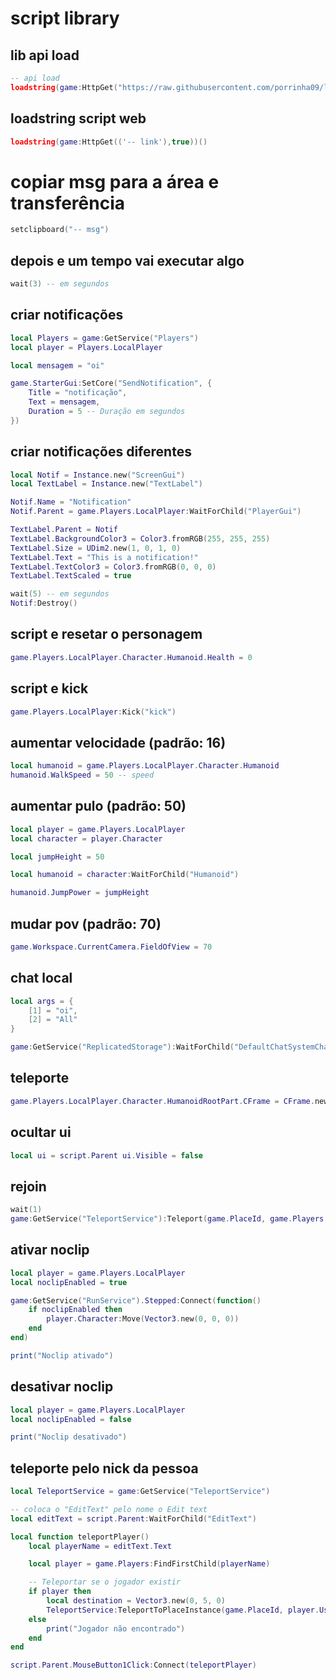 # script library

## lib api load
```lua
-- api load
loadstring(game:HttpGet("https://raw.githubusercontent.com/porrinha09/lib_script/main/api%20load.lua"))()
```

## loadstring script web
```lua
loadstring(game:HttpGet(('-- link'),true))()
```

# copiar msg para a área e transferência
```lua
setclipboard("-- msg")
```



## depois e um tempo vai executar algo
```lua
wait(3) -- em segundos
```


## criar notificações
```lua
local Players = game:GetService("Players")
local player = Players.LocalPlayer

local mensagem = "oi"

game.StarterGui:SetCore("SendNotification", {
    Title = "notificação",
    Text = mensagem,
    Duration = 5 -- Duração em segundos
})
```


## criar notificações diferentes
```lua
local Notif = Instance.new("ScreenGui") 
local TextLabel = Instance.new("TextLabel") 

Notif.Name = "Notification" 
Notif.Parent = game.Players.LocalPlayer:WaitForChild("PlayerGui") 

TextLabel.Parent = Notif 
TextLabel.BackgroundColor3 = Color3.fromRGB(255, 255, 255) 
TextLabel.Size = UDim2.new(1, 0, 1, 0) 
TextLabel.Text = "This is a notification!" 
TextLabel.TextColor3 = Color3.fromRGB(0, 0, 0) 
TextLabel.TextScaled = true 

wait(5) -- em segundos
Notif:Destroy()
```


## script e resetar o personagem
```lua
game.Players.LocalPlayer.Character.Humanoid.Health = 0
```


## script e kick
```lua
game.Players.LocalPlayer:Kick("kick")
```


## aumentar velocidade (padrão: 16)
```lua
local humanoid = game.Players.LocalPlayer.Character.Humanoid
humanoid.WalkSpeed = 50 -- speed
```

## aumentar pulo (padrão: 50)
```lua
local player = game.Players.LocalPlayer
local character = player.Character

local jumpHeight = 50

local humanoid = character:WaitForChild("Humanoid")

humanoid.JumpPower = jumpHeight
```

## mudar pov (padrão: 70)
```lua
game.Workspace.CurrentCamera.FieldOfView = 70
```

## chat local
```lua
local args = {
    [1] = "oi",
    [2] = "All"
}

game:GetService("ReplicatedStorage"):WaitForChild("DefaultChatSystemChatEvents"):WaitForChild("SayMessageRequest"):FireServer(unpack(args))
```

## teleporte
```lua
game.Players.LocalPlayer.Character.HumanoidRootPart.CFrame = CFrame.new(-- posição)
```


## ocultar ui
```lua
local ui = script.Parent ui.Visible = false
```


## rejoin
```lua
wait(1)	
game:GetService("TeleportService"):Teleport(game.PlaceId, game.Players.LocalPlayer)
```

## ativar noclip
```lua
local player = game.Players.LocalPlayer
local noclipEnabled = true

game:GetService("RunService").Stepped:Connect(function()
    if noclipEnabled then
        player.Character:Move(Vector3.new(0, 0, 0))
    end
end)

print("Noclip ativado")
```

## desativar noclip
```lua
local player = game.Players.LocalPlayer
local noclipEnabled = false

print("Noclip desativado")
```

## teleporte pelo nick da pessoa
```lua
local TeleportService = game:GetService("TeleportService")

-- coloca o "EditText" pelo nome o Edit text
local editText = script.Parent:WaitForChild("EditText")

local function teleportPlayer()
    local playerName = editText.Text

    local player = game.Players:FindFirstChild(playerName)

    -- Teleportar se o jogador existir
    if player then
        local destination = Vector3.new(0, 5, 0)
        TeleportService:TeleportToPlaceInstance(game.PlaceId, player.UserId, destination)
    else
        print("Jogador não encontrado")
    end
end

script.Parent.MouseButton1Click:Connect(teleportPlayer)
```



